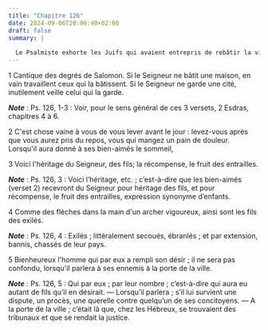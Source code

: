 ```yaml
---
title: "Chapitre 126"
date: 2024-09-06T20:00:40+02:00
draft: false
summary: |
  
  Le Psalmiste exhorte les Juifs qui avaient entrepris de rebâtir la ville de Jérusalem et le temple du Seigneur, à n’attendre que de lui le succès de cette entreprise.
---
```



1 Cantique des degrés de Salomon. Si le Seigneur ne bâtit une maison, en vain travaillent ceux qui la bâtissent. Si le Seigneur ne garde une cité, inutilement veille celui qui la garde.

***Note*** :  Ps. 126, 1-3 : Voir, pour le sens général de ces 3 versets, 2 Esdras, chapitres 4 à 6.


2 C'est chose vaine à vous de vous lever avant le jour : levez-vous après que vous aurez pris du repos, vous qui mangez un pain de douleur. Lorsqu'il aura donné à ses bien-aimés le sommeil,


3 Voici l'héritage du Seigneur, des fils; la récompense, le fruit des entrailles.

***Note*** :  Ps. 126, 3 : Voici l’héritage, etc. ; c’est-à-dire que les bien-aimés (verset 2) recevront du Seigneur pour héritage des fils, et pour récompense, le fruit des entrailles, expression synonyme d’enfants.

4 Comme des flèches dans la main d'un archer vigoureux, ainsi sont les fils des exilés.

***Note*** :  Ps. 126, 4 : Exilés ; littéralement secoués, ébranlés ; et par extension, bannis, chassés de leur pays.


5 Bienheureux l'homme qui par eux a rempli son désir ; il ne sera pas confondu, lorsqu'il parlera à ses ennemis à la porte de la ville.

***Note*** :  Ps. 126, 5 : Qui par eux ; par leur nombre ; c’est-à-dire qui aura eu autant de fils qu’il en désirait. ― Lorsqu’il parlera ; s’il lui survient une dispute, un procès, une querelle contre quelqu’un de ses concitoyens. ― A la porte de la ville ; c’était là que, chez les Hébreux, se trouvaient des tribunaux et que se rendait la justice.

